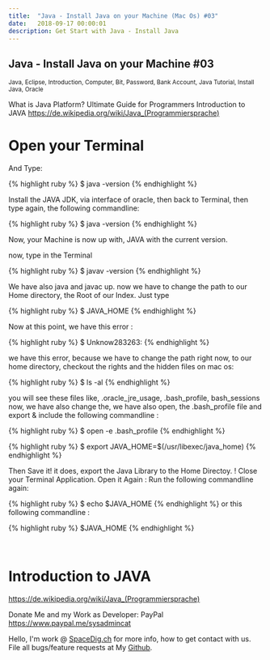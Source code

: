 ```yaml
---
title:  "Java - Install Java on your Machine (Mac Os) #03"
date:   2018-09-17 00:00:01
description: Get Start with Java - Install Java
---
```

<h2 id="this-post-is-the-last-of-a-series-of-posts-in-which-i-write-about-the-observable-type-in-the-first-post-we-went-ahead-writing-an-observable-from-scratch-in-order-to-fully-understand-it-we-then-explored-how-to-create-observables-from-values-arrays-dom-events-and-promises-this-time-well-focus-on-compositions-by-rewriting-some-basic-composition-operators">
Java - Install Java on your Machine #03</h2>

<small>Java, Eclipse, Introduction, Computer, Bit, Password, Bank Account, Java Tutorial, Install Java, Oracle</small>

What is Java Platform? Ultimate Guide for Programmers
Introduction to JAVA
<a href="https://de.wikipedia.org/wiki/Java_(Programmiersprache)">https://de.wikipedia.org/wiki/Java_(Programmiersprache) </a>


<h1>Open your Terminal</h1>

And Type: 

{% highlight ruby %}
$ java -version 
{% endhighlight %}


Install the JAVA JDK, via interface of oracle, then back to Terminal, 
then type again, the following commandline: 


{% highlight ruby %}
$ java -version 
{% endhighlight %}

Now, your Machine is now up with, JAVA with the current version. 

now, type in the Terminal 

{% highlight ruby %}
$ javav -version
{% endhighlight %}

 We have also java and javac up. now we have to change the path to our Home directory, the Root of our Index. Just type  

 {% highlight ruby %}
$ JAVA_HOME
{% endhighlight %}

Now at this point, we have this error : 


{% highlight ruby %}
$ Unknow283263: 
{% endhighlight %}

we have this error, because we have to change the path right now, to our home directory, checkout the rights and the hidden files on mac os: 

{% highlight ruby %}
$ ls -al
{% endhighlight %}

you will see these files like, .oracle_jre_usage, .bash_profile, bash_sessions 
now, we have also change the, we have also open, the .bash_profile file and export & include the following commandline : 


{% highlight ruby %}
$ open -e .bash_profile 
{% endhighlight %}


{% highlight ruby %}
$ export JAVA_HOME=$(/usr/libexec/java_home)
{% endhighlight %}

Then Save it! 
it does, export the Java Library to the Home Directoy. !
Close your Terminal Application. Open it Again : 
Run the following commandline again: 


{% highlight ruby %}
$ echo $JAVA_HOME
{% endhighlight %}
or this following commandline : 

{% highlight ruby %}
$JAVA_HOME
{% endhighlight %}



<img class="card-img-top" src="https://spaceg.github.io/assets/images/java.png" alt="">

<img class="card-img-top" src="https://spaceg.github.io/assets/images/java_01.png" alt="">

<img class="card-img-top" src="https://spaceg.github.io/assets/images/java_02.png" alt="">
<img class="card-img-top" src="https://spaceg.github.io/assets/images/java_04.png" alt="">
<img class="card-img-top" src="https://spaceg.github.io/assets/images/java_05.png" alt="">






<h1>Introduction to JAVA</h1>
<a href="https://de.wikipedia.org/wiki/Java_(Programmiersprache)">https://de.wikipedia.org/wiki/Java_(Programmiersprache) </a>




Donate Me and my Work as Developer: PayPal <a href="https://www.paypal.me/sysadmincat">https://www.paypal.me/sysadmincat </a>


 Hello, I'm work @ [SpaceDig.ch][spacedig] for more info, how to get contact with us. File all bugs/feature requests at My  [Github][jekyll-gh].

[jekyll-gh]: https://github.com/spaceg
[spacedig]:    http://spacedig.ch
